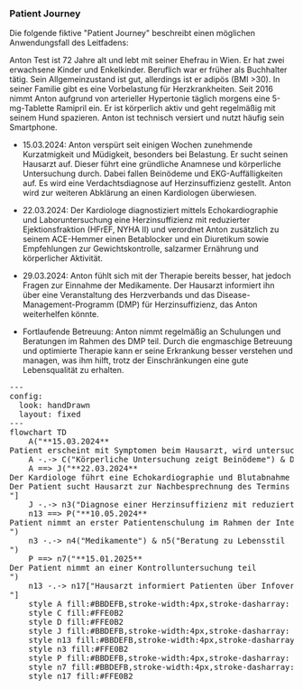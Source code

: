 <script type="module">
  import mermaid from 'https://cdn.jsdelivr.net/npm/mermaid@11/dist/mermaid.esm.min.mjs';
  mermaid.initialize({ startOnLoad: true });
</script>

### Patient Journey

Die folgende fiktive "Patient Journey" beschreibt einen möglichen Anwendungsfall des Leitfadens:

Anton Test ist 72 Jahre alt und lebt mit seiner Ehefrau in Wien. Er hat zwei erwachsene Kinder und Enkelkinder. Beruflich war er früher als Buchhalter tätig. Sein Allgemeinzustand ist gut, allerdings ist er adipös (BMI >30). In seiner Familie gibt es eine Vorbelastung für Herzkrankheiten. Seit 2016 nimmt Anton aufgrund von arterieller Hypertonie täglich morgens eine 5-mg-Tablette Ramipril ein. Er ist körperlich aktiv und geht regelmäßig mit seinem Hund spazieren. Anton ist technisch versiert und nutzt häufig sein Smartphone. 

-	15.03.2024: Anton verspürt seit einigen Wochen zunehmende Kurzatmigkeit und Müdigkeit, besonders bei Belastung. 
Er sucht seinen Hausarzt auf. Dieser führt eine gründliche Anamnese und körperliche Untersuchung durch. Dabei fallen Beinödeme und EKG-Auffälligkeiten auf. 
Es wird eine Verdachtsdiagnose auf Herzinsuffizienz gestellt. Anton wird zur weiteren Abklärung an einen Kardiologen überwiesen. 
    
- 22.03.2024: Der Kardiologe diagnostiziert mittels Echokardiographie und Laboruntersuchung eine Herzinsuffizienz mit reduzierter Ejektionsfraktion (HFrEF, NYHA II) und verordnet Anton zusätzlich zu seinem ACE-Hemmer einen Betablocker und ein Diuretikum sowie Empfehlungen zur Gewichtskontrolle, salzarmer Ernährung und körperlicher Aktivität. 

- 29.03.2024: Anton fühlt sich mit der Therapie bereits besser, hat jedoch Fragen zur Einnahme der Medikamente. Der Hausarzt informiert ihn über eine Veranstaltung des Herzverbands und das Disease-Management-Programm (DMP) für Herzinsuffizienz, das Anton weiterhelfen könnte.

- Fortlaufende Betreuung: Anton nimmt regelmäßig an Schulungen und Beratungen im Rahmen des DMP teil. Durch die engmaschige Betreuung und optimierte Therapie kann er seine Erkrankung besser verstehen und managen, was ihm hilft, trotz der Einschränkungen eine gute Lebensqualität zu erhalten.

<pre class="mermaid">
---
config:
  look: handDrawn
  layout: fixed
---
flowchart TD
    A("**15.03.2024**<br>Patient erscheint mit Symptomen beim Hausarzt, wird untersucht und anschließend an den Kardiologen überwiesen")
    A -.-> C("Körperliche Untersuchung zeigt Beinödeme") & D("Das EKG zeigt Auffälligkeiten")
    A ==> J("**22.03.2024**<br>Der Kardiologe führt eine Echokardiographie und Blutabnahme durch") ==> n13["**29.03.2024**<br>Der Patient sucht Hausarzt zur Nachbesprechnung des Termins beim Kardiologen auf<br>"] 
    J -.-> n3("Diagnose einer Herzinsuffizienz mit reduzierter Ejektionsfraktion (HFrEF).")
    n13 ==> P("**10.05.2024**<br>Patient nimmt an erster Patientenschulung im Rahmen der Integrierten Versorgung teil<br>")
    n3 -.-> n4("Medikamente") & n5("Beratung zu Lebensstil<br>")
    P ==> n7("**15.01.2025**<br>Der Patient nimmt an einer Kontrolluntersuchung teil<br>")
    n13 -.-> n17["Hausarzt informiert Patienten über Infoveranstaltung des Herzverbandes<br>"]
    style A fill:#BBDEFB,stroke-width:4px,stroke-dasharray: 5
    style C fill:#FFE0B2
    style D fill:#FFE0B2
    style J fill:#BBDEFB,stroke-width:4px,stroke-dasharray: 5
    style n13 fill:#BBDEFB,stroke-width:4px,stroke-dasharray: 5
    style n3 fill:#FFE0B2
    style P fill:#BBDEFB,stroke-width:4px,stroke-dasharray: 5
    style n7 fill:#BBDEFB,stroke-width:4px,stroke-dasharray: 5
    style n17 fill:#FFE0B2
</pre>  